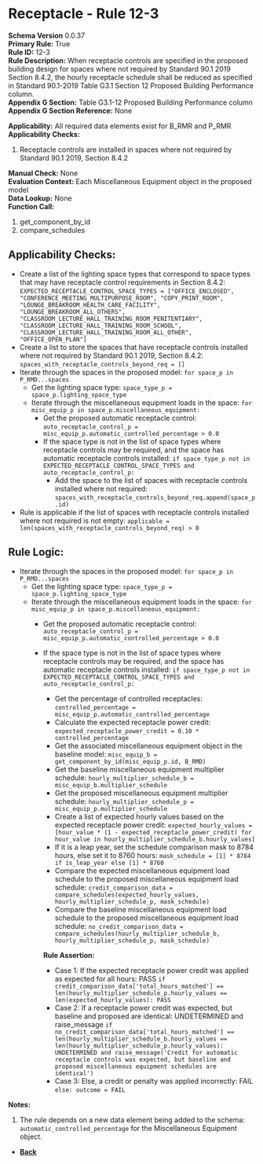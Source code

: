 # Receptacle - Rule 12-3
**Schema Version** 0.0.37  
**Primary Rule:** True  
**Rule ID:** 12-3  
**Rule Description:** When receptacle controls are specified in the proposed building design for spaces where not required by Standard 90.1 2019 Section 8.4.2, the hourly receptacle schedule shall be reduced as specified in Standard 90.1-2019 Table G3.1 Section 12 Proposed Building Performance column.   
**Appendix G Section:** Table G3.1-12 Proposed Building Performance column  
**Appendix G Section Reference:** None  

**Applicability:** All required data elements exist for B_RMR and P_RMR  
**Applicability Checks:**
1. Receptacle controls are installed in spaces where not required by Standard 90.1 2019, Section 8.4.2  

**Manual Check:** None  
**Evaluation Context:** Each Miscellaneous Equipment object in the proposed model    
**Data Lookup:** None  
**Function Call:**
1) get_component_by_id
2) compare_schedules

## Applicability Checks:  
- Create a list of the lighting space types that correspond to space types that may have receptacle control requirements in Section 8.4.2: `EXPECTED_RECEPTACLE_CONTROL_SPACE_TYPES = ["OFFICE_ENCLOSED", "CONFERENCE_MEETING_MULTIPURPOSE_ROOM", "COPY_PRINT_ROOM", "LOUNGE_BREAKROOM_HEALTH_CARE_FACILITY", "LOUNGE_BREAKROOM_ALL_OTHERS", "CLASSROOM_LECTURE_HALL_TRAINING_ROOM_PENITENTIARY", "CLASSROOM_LECTURE_HALL_TRAINING_ROOM_SCHOOL", "CLASSROOM_LECTURE_HALL_TRAINING_ROOM_ALL_OTHER", "OFFICE_OPEN_PLAN"]`  
- Create a list to store the spaces that have receptacle controls installed where not required by Standard 90.1 2019, Section 8.4.2: `spaces_with_receptacle_controls_beyond_req = []`  
- Iterate through the spaces in the proposed model: `for space_p in P_RMD...spaces`  
  - Get the lighting space type: `space_type_p = space_p.lighting_space_type`  
  - Iterate through the miscellaneous equipment loads in the space: `for misc_equip_p in space_p.miscellaneous_equipment:`  
    - Get the proposed automatic receptacle control: `auto_receptacle_control_p = misc_equip_p.automatic_controlled_percentage > 0.0 `  
    - If the space type is not in the list of space types where receptacle controls may be required, and the space has automatic receptacle controls installed: `if space_type_p not in EXPECTED_RECEPTACLE_CONTROL_SPACE_TYPES and auto_receptacle_control_p:`  
      - Add the space to the list of spaces with receptacle controls installed where not required: `spaces_with_receptacle_controls_beyond_req.append(space_p.id)` 
- Rule is applicable if the list of spaces with receptacle controls installed where not required is not empty: `applicable = len(spaces_with_receptacle_controls_beyond_req) > 0`


## Rule Logic:  
- Iterate through the spaces in the proposed model: `for space_p in P_RMD...spaces`  
  - Get the lighting space type: `space_type_p = space_p.lighting_space_type` 
  - Iterate through the miscellaneous equipment loads in the space: `for misc_equip_p in space_p.miscellaneous_equipment:`  
    - Get the proposed automatic receptacle control: `auto_receptacle_control_p = misc_equip_p.automatic_controlled_percentage > 0.0 `  
    - If the space type is not in the list of space types where receptacle controls may be required, and the space has automatic receptacle controls installed: `if space_type_p not in EXPECTED_RECEPTACLE_CONTROL_SPACE_TYPES and auto_receptacle_control_p:`  
      - Get the percentage of controlled receptacles: `controlled_percentage = misc_equip_p.automatic_controlled_percentage`
      - Calculate the expected receptacle power credit: `expected_receptacle_power_credit = 0.10 * controlled_percentage`
      - Get the associated miscellaneous equipment object in the baseline model: `misc_equip_b = get_component_by_id(misc_equip_p.id, B_RMD)`
      - Get the baseline miscellaneous equipment multiplier schedule: `hourly_multiplier_schedule_b = misc_equip_b.multiplier_schedule`
      - Get the proposed miscellaneous equipment multiplier schedule: `hourly_multiplier_schedule_p = misc_equip_p.multiplier_schedule`
      - Create a list of expected hourly values based on the expected receptacle power credit: `expected_hourly_values = [hour_value * (1 - expected_receptacle_power_credit) for hour_value in hourly_multiplier_schedule_b.hourly_values]`
      - If it is a leap year, set the schedule comparison mask to 8784 hours, else set it to 8760 hours: `mask_schedule = [1] * 8784 if is_leap_year else [1] * 8760`
      - Compare the expected miscellaneous equipment load schedule to the proposed miscellaneous equipment load schedule: `credit_comparison_data = compare_schedules(expected_hourly_values, hourly_multiplier_schedule_p, mask_schedule)`
      - Compare the baseline miscellaneous equipment load schedule to the proposed miscellaneous equipment load schedule: `no_credit_comparison_data = compare_schedules(hourly_multiplier_schedule_b, hourly_multiplier_schedule_p, mask_schedule)`

       **Rule Assertion:**  
      - Case 1: If the expected receptacle power credit was applied as expected for all hours: PASS `if credit_comparison_data['total_hours_matched'] == len(hourly_multiplier_schedule_p.hourly_values == len(expected_hourly_values): PASS` 
      - Case 2: If a receptacle power credit was expected, but baseline and proposed are identical: UNDETERMINED and raise_message `if no_credit_comparison_data['total_hours_matched'] == len(hourly_multiplier_schedule_b.hourly_values == len(hourly_multiplier_schedule_p.hourly_values): UNDETERMINED and raise_message('Credit for automatic receptacle controls was expected, but baseline and proposed miscellaneous equipment schedules are identical')`  
      - Case 3: Else, a credit or penalty was applied incorrectly: FAIL `else: outcome = FAIL`  


**Notes:**  
1. The rule depends on a new data element being added to the schema: `automatic_controlled_percentage` for the Miscellaneous Equipment object.

- **[Back](../_toc.md)**
